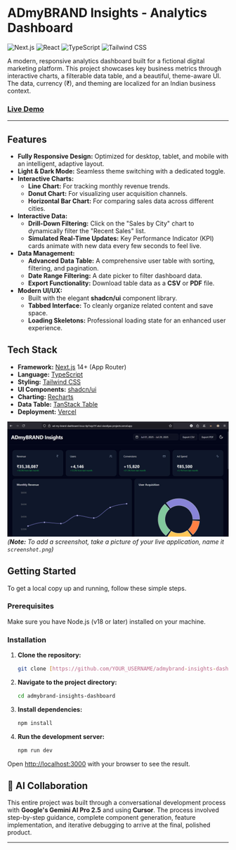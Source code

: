 # ADmyBRAND Insights - Analytics Dashboard

![Next.js](https://img.shields.io/badge/Next.js-000000?style=for-the-badge&logo=next.js&logoColor=white) ![React](https://img.shields.io/badge/React-20232A?style=for-the-badge&logo=react&logoColor=61DAFB) ![TypeScript](https://img.shields.io/badge/TypeScript-007ACC?style=for-the-badge&logo=typescript&logoColor=white) ![Tailwind CSS](https://img.shields.io/badge/Tailwind_CSS-38B2AC?style=for-the-badge&logo=tailwind-css&logoColor=white)

A modern, responsive analytics dashboard built for a fictional digital marketing platform. This project showcases key business metrics through interactive charts, a filterable data table, and a beautiful, theme-aware UI. The data, currency (₹), and theming are localized for an Indian business context.

###  [Live Demo](https://ad-my-brand-dashboard-bvuz-6p7oqx7rf-atul-sisodiyas-projects.vercel.app/)

---

##  Features

- **Fully Responsive Design:** Optimized for desktop, tablet, and mobile with an intelligent, adaptive layout.
- **Light & Dark Mode:** Seamless theme switching with a dedicated toggle.
- **Interactive Charts:**
    - **Line Chart:** For tracking monthly revenue trends.
    - **Donut Chart:** For visualizing user acquisition channels.
    - **Horizontal Bar Chart:** For comparing sales data across different cities.
- **Interactive Data:**
    - **Drill-Down Filtering:** Click on the "Sales by City" chart to dynamically filter the "Recent Sales" list.
    - **Simulated Real-Time Updates:** Key Performance Indicator (KPI) cards animate with new data every few seconds to feel live.
- **Data Management:**
    - **Advanced Data Table:** A comprehensive user table with sorting, filtering, and pagination.
    - **Date Range Filtering:** A date picker to filter dashboard data.
    - **Export Functionality:** Download table data as a **CSV** or **PDF** file.
- **Modern UI/UX:**
    - Built with the elegant **shadcn/ui** component library.
    - **Tabbed Interface:** To cleanly organize related content and save space.
    - **Loading Skeletons:** Professional loading state for an enhanced user experience.

## Tech Stack

- **Framework:** [Next.js](https://nextjs.org/) 14+ (App Router)
- **Language:** [TypeScript](https://www.typescriptlang.org/)
- **Styling:** [Tailwind CSS](https://tailwindcss.com/)
- **UI Components:** [shadcn/ui](https://ui.shadcn.com/)
- **Charting:** [Recharts](https://recharts.org/)
- **Data Table:** [TanStack Table](https://tanstack.com/table)
- **Deployment:** [Vercel](https://vercel.com/)

![Dashboard Screenshot](./Screenshots.jpg)
*(**Note:** To add a screenshot, take a picture of your live application, name it `screenshot.png`)*

## Getting Started

To get a local copy up and running, follow these simple steps.

### Prerequisites

Make sure you have Node.js (v18 or later) installed on your machine.

### Installation

1.  **Clone the repository:**
    ```bash
    git clone [https://github.com/YOUR_USERNAME/admybrand-insights-dashboard.git](https://github.com/YOUR_USERNAME/admybrand-insights-dashboard.git)
    ```
2.  **Navigate to the project directory:**
    ```bash
    cd admybrand-insights-dashboard
    ```
3.  **Install dependencies:**
    ```bash
    npm install
    ```
4.  **Run the development server:**
    ```bash
    npm run dev
    ```

Open [http://localhost:3000](http://localhost:3000) with your browser to see the result.

## 🤖 AI Collaboration

This entire project was built through a conversational development process with **Google's Gemini AI Pro 2.5** and using **Cursor**. The process involved step-by-step guidance, complete component generation, feature implementation, and iterative debugging to arrive at the final, polished product.

---
